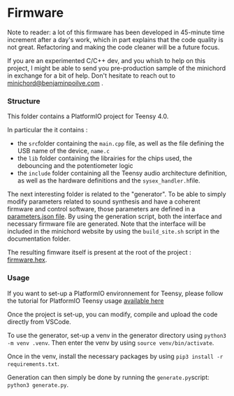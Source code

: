 # Firmware 

Note to reader: a lot of this firmware has been developed in 45-minute time increment after a day's work, which in part explains that the code quality is not great. Refactoring and making the code cleaner will be a future focus. 

If you are an experimented C/C++ dev, and you whish to help on this project, I might be able to send you pre-production sample of the minichord in exchange for a bit of help. Don't hesitate to reach out to minichord@benjaminpoilve.com .

### Structure 

This folder contains a PlatformIO project for Teensy 4.0. 

In particular the it contains :

- the `src`folder containing the `main.cpp` file, as well as the file defining the USB name of the device, `name.c`
- the `lib` folder containing the librairies for the chips used, the debouncing and the potentiometer logic 
- the `include` folder containing all the Teensy audio architecture definition, as well as the hardware definitions and the `sysex_handler.h`file. 

The next interesting folder is related to the "generator". To be able to simply modify parameters related to sound synthesis and have a coherent firmware and control software, those parameters are defined in a [parameters.json file](https://github.com/BenjaminPoilve/MiniChord/blob/main/firmware/generator/parameters.json). By using the generation script, both the interface and necessary firmware file are generated. Note that the interface will be included in the minichord website by using the `build_site.sh` script in the documentation folder. 

The resulting fimware itself is present at the root of the project : [firmware.hex](https://github.com/BenjaminPoilve/MiniChord/blob/main/firmware/firmware.hex).

### Usage 

If you want to set-up a PlatformIO environnement for Teensy, please follow the tutorial for PlatformIO Teensy usage [available here](https://forum.pjrc.com/index.php?threads/tutorial-how-to-use-platformio-visual-code-studio-for-teensy.66674/)

Once the project is set-up, you can modify, compile and upload the code directly from VSCode. 

To use the generator, set-up a venv in the generator directory using `python3 -m venv .venv`. Then enter the venv by using `source venv/bin/activate`. 

Once in the venv, install the necessary packages by using `pip3 install -r requirements.txt`. 

Generation can then simply be done by running the `generate.py`script: `python3 generate.py`.
